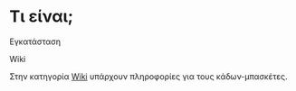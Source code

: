 
Τι είναι;
=========

 
 
 
 Εγκατάσταση


 Wiki

 Στην κατηγορία [Wiki](https://github.com/ellak-monades-aristeias/Kadoi-mpasketes/wiki) υπάρχουν πληροφορίες για τους κάδων-μπασκέτες.
 
